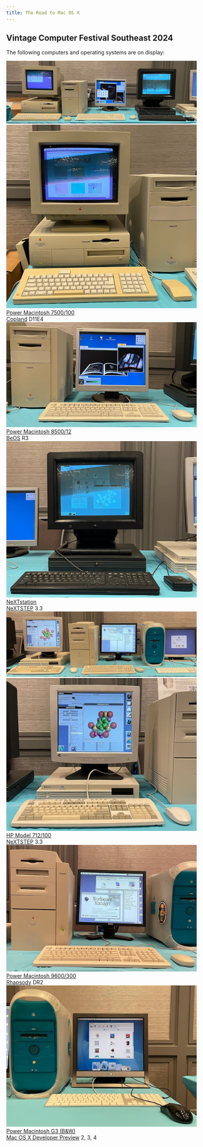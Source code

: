 ```yaml
---
title: The Road to Mac OS X
---
```


## Vintage Computer Festival Southeast 2024

The following computers and operating systems are on display:

<!-- TODO: separate photos of each line of three -->
<!-- TODO: on small window width, do separate photo for each -->

<div class="computers-wide">
  <img src="/img/vcfse2024/inline-left.jpg" alt="A table with a Power Macintosh 7500 running Copland, an 8500 running BeOS, and a NeXTstation running NeXTSTEP" />
</div>

<div class="computer-list">
  <div class="computer-list-item">
    <img src="/img/vcfse2024/7500-copland-demo.jpg" alt="A Power Macintosh 7500/100 running Copland D11E4" class="computer-list-pic" />
    <div><a href="./power-mac-7500-100">Power Macintosh 7500/100</a></div>
    <div><a href="./copland">Copland</a> D11E4</div>
  </div>
  <div class="computer-list-item">
    <img src="/img/vcfse2024/8500-beos-media.jpg" alt="A Power Macintosh 8500/120 running BeOS R3" class="computer-list-pic" />
    <div><a href="./power-mac-8500-120">Power Macintosh 8500/12</a></div>
    <div><a href="./beos">BeOS</a> R3</div>
  </div>
  <div class="computer-list-item">
    <img src="/img/vcfse2024/nextstation-nextstep-molecule.jpg" alt="A NeXTstation running NeXTSTEP 3.3" class="computer-list-pic" />
    <div><a href="./nextstation">NeXTstation</a></div>
    <div><a href="./nextstep">NeXTSTEP</a> 3.3</div>
  </div>
</div>

<div class="computers-wide">
  <img src="/img/vcfse2024/inline-right.jpg" alt="A table with an HP 712 running NeXTSTEP, a Power Macintosh 9600 running Rhapsody, and a Power Macintosh G3 Blue-and-White running a Mac OS X Developer Preview" />
</div>

<div class="computer-list">
  <div class="computer-list-item">
    <img src="/img/vcfse2024/hp-nextstep-molecule.jpg" alt="An HP 712/100 running NeXTSTEP 3.3" class="computer-list-pic" />
    <div><a href="./hp-model-712-100">HP Model 712/100</a></div>
    <div><a href="./nextstep">NeXTSTEP</a> 3.3</div>
  </div>
  <div class="computer-list-item">
    <img src="/img/vcfse2024/9600-rhapsody-workspace-manager.jpg" alt="A Power Macintosh 9600/300 running Rhapsody Developer Release 2" class="computer-list-pic" />
    <div><a href="./power-mac-9600-300">Power Macintosh 9600/300</a></div>
    <div><a href="./rhapsody">Rhapsody</a> DR2</div>
  </div>
  <div class="computer-list-item">
    <img src="/img/vcfse2024/bw-dp3-desktop.jpg" alt="A Power Macintosh G3 Blue-and-White running Mac OS X Developer Preview 3" class="computer-list-pic" />
    <div><a href="./power-mac-g3-tower-bw">Power Macintosh G3 (B&amp;W)</a></div>
    <div><a href="./mac-os-x-developer-previews">Mac OS X Developer Preview</a> 2, 3, 4</div>
  </div>
</div>
